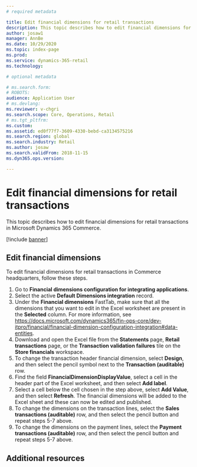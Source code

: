 ```yaml
---
# required metadata

title: Edit financial dimensions for retail transactions
description: This topic describes how to edit financial dimensions for retail transactions in Microsoft Dynamics 365 Commerce.
author: josaw1
manager: AnnBe
ms.date: 10/29/2020
ms.topic: index-page
ms.prod: 
ms.service: dynamics-365-retail
ms.technology: 

# optional metadata

# ms.search.form: 
# ROBOTS: 
audience: Application User
# ms.devlang: 
ms.reviewer: v-chgri
ms.search.scope: Core, Operations, Retail
# ms.tgt_pltfrm: 
ms.custom: 
ms.assetid: ed0f77f7-3609-4330-bebd-ca3134575216
ms.search.region: global
ms.search.industry: Retail
ms.author: josaw
ms.search.validFrom: 2018-11-15
ms.dyn365.ops.version: 

---
```

# Edit financial dimensions for retail transactions

This topic describes how to edit financial dimensions for retail transactions in Microsoft Dynamics 365 Commerce.

[!include [banner](../includes/banner.md)]

## Edit financial dimensions

To edit financial dimensions for retail transactions in Commerce headquarters, follow these steps.

1. Go to **Financial dimensions configuration for integrating applications**.
1. Select the active **Default Dimensions integration** record.
1. Under the **Financial dimensions** FastTab, make sure that all the dimensions that you want to edit in the Excel worksheet are present in the **Selected** column. For more information, see https://docs.microsoft.com/dynamics365/fin-ops-core/dev-itpro/financial/financial-dimension-configuration-integration#data-entities.
1. Download and open the Excel file from the **Statements** page, **Retail transactions** page, or the **Transaction validation failures** tile on the **Store financials** workspace.   
1. To change the transaction header financial dimension, select **Design**, and then select the pencil symbol next to the **Transaction (auditable)** row.
1. Find the field **FinancialDimensionDisplayValue**, select a cell in the header part of the Excel worksheet, and then select **Add label**.
1. Select a cell below the cell chosen in the step above, select **Add Value**, and then select **Refresh**. The financial dimensions will be added to the Excel sheet and these can now be edited and published.
1. To change the dimensions on the transaction lines, select the **Sales transactions (auditable)** row, and then select the pencil button and repeat steps 5-7 above.
1. To change the dimensions on the payment lines, select the **Payment transactions (auditable)** row, and then select the pencil button and repeat steps 5-7 above.

## Additional resources

[]()

[]()

[]()

[]()
